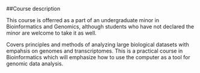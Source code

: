 ##Course description

This course is offerred as a part of an undergraduate minor in Bioinformatics and Genomics, although students who have not declared the minor are welcome to take it as well.

Covers principles and methods of analyzing large biological datasets with empahsis on genomes and transcriptomes. This is a practical course in Bioinformatics which will emphasize how to use the computer as a tool for genomic data analysis.
